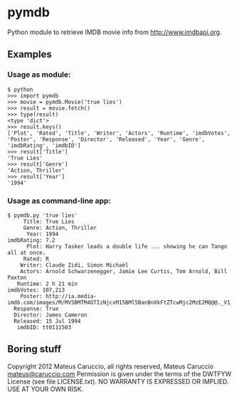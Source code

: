 pymdb
=====

Python module to retrieve IMDB movie info from <http://www.imdbapi.org>.

## Examples

### Usage as module:

    $ python
    >>> import pymdb
    >>> movie = pymdb.Movie('true lies')
    >>> result = movie.fetch()
    >>> type(result)
    <type 'dict'>
    >>> result.keys()
    ['Plot', 'Rated', 'Title', 'Writer', 'Actors', 'Runtime', 'imdbVotes', 'Poster', 'Response', 'Director', 'Released', 'Year', 'Genre', 'imdbRating', 'imdbID']
    >>> result['Title']
    'True Lies'
    >>> result['Genre']
    'Action, Thriller'
    >>> result['Year']
    '1994'

### Usage as command-line app:

    $ pymdb.py 'true lies'
         Title: True Lies
         Genre: Action, Thriller
          Year: 1994
    imdbRating: 7.2
          Plot: Harry Tasker leads a double life ... showing he can Tango all at once.
         Rated: R
        Writer: Claude Zidi, Simon Michaël
        Actors: Arnold Schwarzenegger, Jamie Lee Curtis, Tom Arnold, Bill Paxton
       Runtime: 2 h 21 min
    imdbVotes: 107,213
        Poster: http://ia.media-imdb.com/images/M/MV5BMTM4OTIzNjcxM15BMl5BanBnXkFtZTcwMjc2MzE2MQ@@._V1_SX640.jpg
      Response: True
      Director: James Cameron
      Released: 15 Jul 1994
       imdbID: tt0111503

## Boring stuff

Copyright 2012 Mateus Caruccio, all rights reserved,
Mateus Caruccio <mateus@caruccio.com>
Permission is given under the terms of the DWTFYW License (see file LICENSE.txt).
NO WARRANTY IS EXPRESSED OR IMPLIED. USE AT YOUR OWN RISK.
